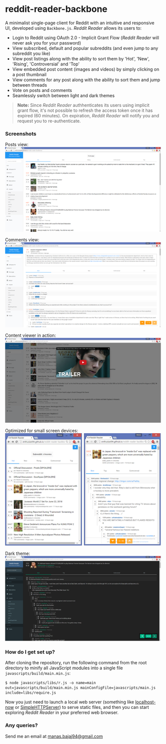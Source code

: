 # reddit-reader-backbone
A minimalist single-page client for Reddit with an intuitive and responsive UI, developed using `Backbone.js`. *Reddit Reader* allows its users to: 
- Login to Reddit using OAuth 2.0 - Implicit Grant Flow (*Reddit Reader* will never ask you for your password)
- View subscribed, default and popular subreddits (and even jump to any subreddit you like)
- View post listings along with the ability to sort them by 'Hot', 'New', 'Rising', 'Controversial' and 'Top'
- View embedded post content (images and videos) by simply clicking on a post thumbnail
- View comments for any post along with the ability to sort them and jump between threads 
- Vote on posts and comments
- Seamlessly switch between light and dark themes

>**Note:** Since *Reddit Reader* authhenticates its users using implicit grant flow, it's not possible to refresh the access token once it has expired (60 minutes). On expiration, *Reddit Reader* will notify you and request you to re-authenticate. 

### Screenshots
Posts view: 
![Posts view](/screenshots/1.png?raw=true)

Comments view: 
![Comments view](/screenshots/2.png?raw=true)

Content viewer in action: 
![Content viewer in action](/screenshots/3.png?raw=true)

Optimized for small screen devices: 
![Optimized for small screen devices](/screenshots/5.png?raw=true)

Dark theme: 
![Dark theme](/screenshots/6.png?raw=true)

### How do I get set up? 
After cloning the repository, run the following command from the root directory to minify all JavaScript modules into a single file 
`javascripts/build/main.min.js`: 
```
$ node javascripts/libs/r.js -o name=main out=javascripts/build/main.min.js mainConfigFile=javascripts/main.js include=libs/require.js
```
Now you just need to launch a local web server (something like [localhost-now](https://www.npmjs.com/package/localhost-now) 
or [SimpleHTTPServer](https://docs.python.org/2/library/simplehttpserver.html)) to serve static files, and then you can start exploring  *Reddit Reader* in your 
preferred web browser.

### Any queries?
Send me an email at [manas.bajaj94@gmail.com](manas.bajaj94@gmail.com)
